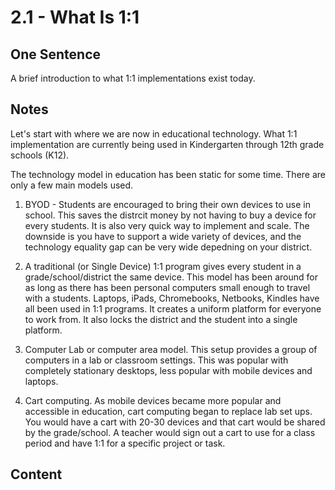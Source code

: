 # 2.1 - What Is 1:1

## One Sentence
A brief introduction to what 1:1 implementations exist today. 

## Notes
Let's start with where we are now in educational technology. What 1:1 implementation are currently being used in Kindergarten through 12th grade schools (K12). 

The technology model in education has been static for some time. There are only a few main models used. 

1. BYOD - Students are encouraged to bring their own devices to use in school. This saves the distrcit money by not having to buy a device for every students. It is also very quick way to implement and scale. The downside is you have to support a wide variety of devices, and the technology equality gap can be very wide depedning on your district. 

2. A traditional (or Single Device) 1:1 program gives every student in a grade/school/district the same device. This model has been around for as long as there has been personal computers small enough to travel with a students. Laptops, iPads, Chromebooks, Netbooks, Kindles have all been used in 1:1 programs. It creates a uniform platform for everyone to work from. It also locks the district and the student into a single platform. 

3. Computer Lab or computer area model. This setup provides a group of computers in a lab or classroom settings. This was popular with completely stationary desktops, less popular with mobile devices and laptops. 

4. Cart computing. As mobile devices became more popular and accessible in education, cart computing began to replace lab set ups. You would have a cart with 20-30 devices and that cart would be shared by the grade/school. A teacher would sign out a cart to use for a class period and have 1:1 for a specific project or task. 

## Content
